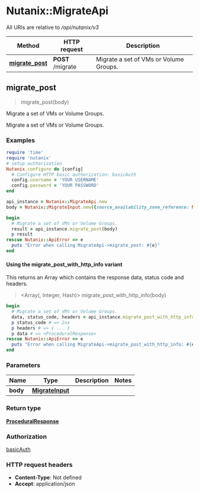 # Nutanix::MigrateApi

All URIs are relative to */api/nutanix/v3*

| Method | HTTP request | Description |
| ------ | ------------ | ----------- |
| [**migrate_post**](MigrateApi.md#migrate_post) | **POST** /migrate | Migrate a set of VMs or Volume Groups. |


## migrate_post

> <ProceduralResponse> migrate_post(body)

Migrate a set of VMs or Volume Groups.

Migrate a set of VMs or Volume Groups.

### Examples

```ruby
require 'time'
require 'nutanix'
# setup authorization
Nutanix.configure do |config|
  # Configure HTTP basic authorization: basicAuth
  config.username = 'YOUR USERNAME'
  config.password = 'YOUR PASSWORD'
end

api_instance = Nutanix::MigrateApi.new
body = Nutanix::MigrateInput.new({source_availability_zone_reference: Nutanix::AvailabilityZoneReference.new({kind: 'kind_example', uuid: 'uuid_example'}), vm_list: [Nutanix::MigrateInputVmListInner.new({metadata: Nutanix::VmMetadataOverride.new})], target_availability_zone_reference: Nutanix::AvailabilityZoneReference.new({kind: 'kind_example', uuid: 'uuid_example'})}) # MigrateInput | 

begin
  # Migrate a set of VMs or Volume Groups.
  result = api_instance.migrate_post(body)
  p result
rescue Nutanix::ApiError => e
  puts "Error when calling MigrateApi->migrate_post: #{e}"
end
```

#### Using the migrate_post_with_http_info variant

This returns an Array which contains the response data, status code and headers.

> <Array(<ProceduralResponse>, Integer, Hash)> migrate_post_with_http_info(body)

```ruby
begin
  # Migrate a set of VMs or Volume Groups.
  data, status_code, headers = api_instance.migrate_post_with_http_info(body)
  p status_code # => 2xx
  p headers # => { ... }
  p data # => <ProceduralResponse>
rescue Nutanix::ApiError => e
  puts "Error when calling MigrateApi->migrate_post_with_http_info: #{e}"
end
```

### Parameters

| Name | Type | Description | Notes |
| ---- | ---- | ----------- | ----- |
| **body** | [**MigrateInput**](MigrateInput.md) |  |  |

### Return type

[**ProceduralResponse**](ProceduralResponse.md)

### Authorization

[basicAuth](../README.md#basicAuth)

### HTTP request headers

- **Content-Type**: Not defined
- **Accept**: application/json

